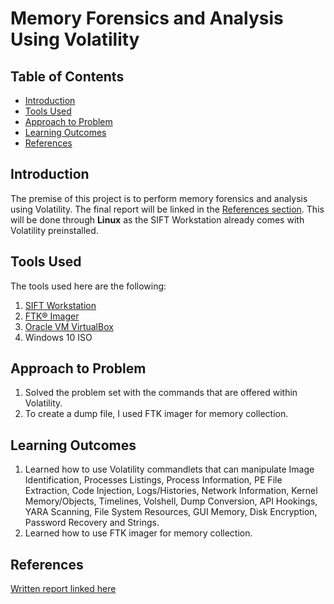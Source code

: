 # Memory Forensics and Analysis Using Volatility

## Table of Contents

- [Introduction](#Introduction)
- [Tools Used](#Tools-Used)
- [Approach to Problem](#Approach-to-Problem)
- [Learning Outcomes](#Learning-Outcomes)
- [References](#References)

<h2 id="#Introduction">Introduction</h2>

The premise of this project is to perform memory forensics and analysis using Volatility. The final report will be linked in the [References section](#References). This will be done through **Linux** as the SIFT Workstation already comes with Volatility preinstalled.

<h2 id="#Tools-Used">Tools Used</h2>

The tools used here are the following:

1. [SIFT Workstation](https://www.sans.org/tools/sift-workstation/)
2. [FTK® Imager](https://www.exterro.com/ftk-imager)
3. [Oracle VM VirtualBox](https://www.virtualbox.org/)
4. Windows 10 ISO

<h2 id="#Approach-to-Problem">Approach to Problem</h2>

1. Solved the problem set with the commands that are offered within Volatility.
2. To create a dump file, I used FTK imager for memory collection. 

<h2 id="#Learning-Outcomes">Learning Outcomes</h2>

1. Learned how to use Volatility commandlets that can manipulate Image Identification, Processes Listings, Process Information, PE File Extraction, Code Injection, Logs/Histories, Network Information, Kernel Memory/Objects, Timelines, Volshell, Dump Conversion, API Hookings, YARA Scanning, File System Resources, GUI Memory, Disk Encryption, Password Recovery and Strings.
2. Learned how to use FTK imager for memory collection.

## References

[Written report linked here]()

